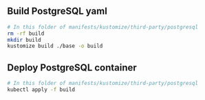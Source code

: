 ## Build PostgreSQL yaml

```bash
# In this folder of manifests/kustomize/third-party/postgresql
rm -rf build
mkdir build
kustomize build ./base -o build
```

## Deploy PostgreSQL container

```bash
# In this folder of manifests/kustomize/third-party/postgresql
kubectl apply -f build
```